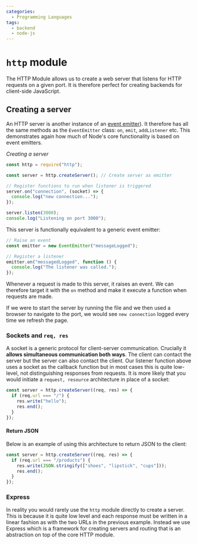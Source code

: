 ```yaml
---
categories:
  - Programming Languages
tags:
  - backend
  - node-js
---
```


# `http` module

The HTTP Module allows us to create a web server that listens for HTTP requests on a given port. It is therefore perfect for creating backends for client-side JavaScript.

## Creating a server

An HTTP server is another instance of an [event emitter](/Programming_Languages/NodeJS/Modules/Core/events.md)). It therefore has all the same methods as the `EventEmitter` class: `on`, `emit`, `addListener` etc. This demonstrates again how much of Node's core functionality is based on event emitters.

_Creating a server_

```js
const http = require("http");

const server = http.createServer(); // Create server as emitter

// Register functions to run when listener is triggered
server.on("connection", (socket) => {
  console.log("new connection...");
});

server.listen(3000);
console.log("Listening on port 3000");
```

This server is functionally equivalent to a generic event emitter:

```js
// Raise an event
const emitter = new EventEmitter("messageLogged");

// Register a listener
emitter.on("messagedLogged", function () {
  console.log("The listener was called.");
});
```

Whenever a request is made to this server, it raises an event. We can therefore target it with the `on` method and make it execute a function when requests are made.

If we were to start the server by running the file and we then used a browser to navigate to the port, we would see `new connection` logged every time we refresh the page.

### Sockets and `req, res`

A socket is a generic protocol for client-server communication. Crucially it **allows simultaneous communication both ways**. The client can contact the server but the server can also contact the client. Our listener function above uses a socket as the callback function but in most cases this is quite low-level, not distinguishing responses from requests. It is more likely that you would initiate a `request, resource` architecture in place of a socket:

```js
const server = http.createServer((req, res) => {
  if (req.url === "/") {
    res.write("hello");
    res.end();
  }
});
```

#### Return JSON

Below is an example of using this architecture to return JSON to the client:

```js
const server = http.createServer((req, res) => {
  if (req.url === "/products") {
    res.write(JSON.stringify(["shoes", "lipstick", "cups"]));
    res.end();
  }
});
```

### Express

In reality you would rarely use the `http` module directly to create a server. This is because it is quite low level and each response must be written in a linear fashion as with the two URLs in the previous example. Instead we use Express which is a framework for creating servers and routing that is an abstraction on top of the core HTTP module.
